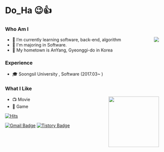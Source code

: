 # Do_Ha 😉👍
### Who Am I
- 🌱 I’m currently learning software, back-end, algorithm  <img align='right' src="http://mazassumnida.wtf/api/v2/generate_badge?boj=johnny550">
- 🥇 I'm majoring in Software.  
- 🚅 My hometown is AnYang, Gyeonggi-do in Korea

### Experience
- 🎓 Soongsil University , Software (2017.03~ )


### What I Like
- 📺 Movie     <img align='right' src="https://github-readme-stats.vercel.app/api?username=Lee-DoHa" height="165">
- 🔵 Game


[![Hits](https://hits.seeyoufarm.com/api/count/incr/badge.svg?url=https%3A%2F%2Fgithub.com%2Fhaesoo9410&count_bg=%23EB8B10&title_bg=%23684327&icon=&icon_color=%23E7E7E7&title=VISIT&edge_flat=false)](https://github.com/LeeJongKeun)

[![Gmail Badge](https://img.shields.io/badge/Gmail-D14836?style=flat&logo=Gmail&logoColor=white)](mailto:johnny55043@gmail.com)
[![Tistory Badge](https://img.shields.io/badge/GitHub-555263?style=flat&logoColor=white)](https://github.com/Lee-DoHa/)
